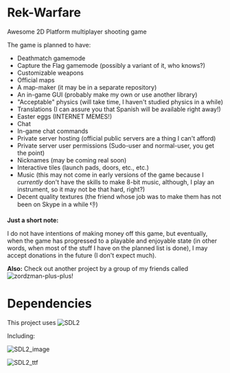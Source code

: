 # Rek-Warfare

Awesome 2D Platform multiplayer shooting game

The game is planned to have:
* Deathmatch gamemode
* Capture the Flag gamemode (possibly a variant of it, who knows?)
* Customizable weapons
* Official maps
* A map-maker (it may be in a separate repository)
* An in-game GUI (probably make my own or use another library)
* "Acceptable" physics (will take time, I haven't studied physics in a while)
* Translations (I can assure you that Spanish will be available right away!)
* Easter eggs (INTERNET MEMES!)
* Chat
* In-game chat commands
* Private server hosting (official public servers are a thing I can't afford)
* Private server user permissions (Sudo-user and normal-user, you get the point)
* Nicknames (may be coming real soon)
* Interactive tiles (launch pads, doors, etc., etc.)
* Music (this may not come in early versions of the game because I *currently* don't have the skills to make 8-bit music, although, I play an instrument, so it may not be that hard, right?)
* Decent quality textures (the friend whose job was to make them has not been on Skype in a while :-1:)

**Just a short note:**

I do not have intentions of making money off this game, but eventually, when the game has progressed to a playable and enjoyable state (in other words, when most of the stuff I have on the planned list is done), I may accept donations in the future (I don't expect much).

**Also:** Check out another project by a group of my friends called ![zordzman-plus-plus](https://github.com/TeamLe-Shop/zordzman-plus-plus)!

# Dependencies
This project uses ![SDL2](http://libsdl.org/)

Including:

![SDL2_image](http://www.libsdl.org/projects/SDL_image/)

![SDL2_ttf](http://www.libsdl.org/projects/SDL_ttf/)

